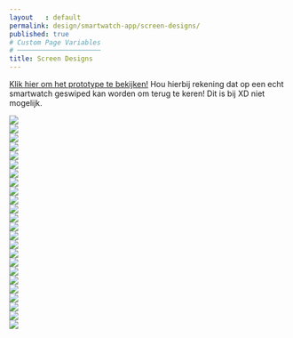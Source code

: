 ```yaml
---
layout   : default
permalink: design/smartwatch-app/screen-designs/
published: true
# Custom Page Variables
# ─────────────────────
title: Screen Designs
---
```

<a href="https://xd.adobe.com/view/d5ace7e0-0a12-433f-7fdd-445e41057f05-a39d/?hints=off" target="_blank">Klik hier om het prototype te bekijken!</a>
Hou hierbij rekening dat op een echt smartwatch geswiped kan worden om terug te keren! Dit is bij XD niet mogelijk.


<div class="row">
    <div class="col-4 text-center"> 
        <img class="smartwatch" src="{{ site.baseurl }}/assets/img/beginscherm.jpg">
    </div>
        <div class="col-4 text-center"> 
        <img class="smartwatch" src="{{ site.baseurl }}/assets/img/menu.jpg">
    </div>
        <div class="col-4 text-center"> 
        <img class="smartwatch" src="{{ site.baseurl }}/assets/img/tentoonstellingen.jpg">
    </div>
        <div class="col-4 text-center"> 
        <img class="smartwatch" src="{{ site.baseurl }}/assets/img/mapje.jpg">
    </div>
        <div class="col-4 text-center"> 
        <img class="smartwatch" src="{{ site.baseurl }}/assets/img/toevoegen1.jpg">
    </div>
        <div class="col-4 text-center"> 
        <img class="smartwatch" src="{{ site.baseurl }}/assets/img/toegevoegd1.jpg">
    </div>
        <div class="col-4 text-center"> 
        <img class="smartwatch" src="{{ site.baseurl }}/assets/img/mapje.jpg">
    </div>
        <div class="col-4 text-center"> 
        <img class="smartwatch" src="{{ site.baseurl }}/assets/img/toevoegen2.jpg">
    </div>
        <div class="col-4 text-center"> 
        <img class="smartwatch" src="{{ site.baseurl }}/assets/img/toegevoegd2.jpg">
    </div>
        <div class="col-4 text-center"> 
        <img class="smartwatch" src="{{ site.baseurl }}/assets/img/menu.jpg">
    </div>
        <div class="col-4 text-center"> 
        <img class="smartwatch" src="{{ site.baseurl }}/assets/img/bibliotheek.jpg">
    </div>
        <div class="col-4 text-center"> 
        <img class="smartwatch" src="{{ site.baseurl }}/assets/img/kunstwerk1.jpg">
    </div>
        <div class="col-4 text-center"> 
        <img class="smartwatch" src="{{ site.baseurl }}/assets/img/afbeelding1.jpg">
    </div>
        <div class="col-4 text-center"> 
        <img class="smartwatch" src="{{ site.baseurl }}/assets/img/kunstwerk2.jpg">
    </div>
        <div class="col-4 text-center"> 
        <img class="smartwatch" src="{{ site.baseurl }}/assets/img/afbeelding2.jpg">
    </div>
        <div class="col-4 text-center"> 
        <img class="smartwatch" src="{{ site.baseurl }}/assets/img/kunstwerk3.jpg">
    </div>
        <div class="col-4 text-center"> 
        <img class="smartwatch" src="{{ site.baseurl }}/assets/img/afbeelding3.jpg">
    </div>
        <div class="col-4 text-center"> 
        <img class="smartwatch" src="{{ site.baseurl }}/assets/img/kunstwerk4.jpg">
    </div>
        <div class="col-4 text-center"> 
        <img class="smartwatch" src="{{ site.baseurl }}/assets/img/afbeelding4.jpg">
    </div>
        <div class="col-4 text-center"> 
        <img class="smartwatch" src="{{ site.baseurl }}/assets/img/menu.jpg">
    </div>
        <div class="col-4 text-center"> 
        <img class="smartwatch" src="{{ site.baseurl }}/assets/img/instellingen.jpg">
    </div>
        <div class="col-4 text-center"> 
        <img class="smartwatch" src="{{ site.baseurl }}/assets/img/meldingen.jpg">
    </div>
        <div class="col-4 text-center"> 
        <img class="smartwatch" src="{{ site.baseurl }}/assets/img/menu.jpg">
    </div>
        <div class="col-4 text-center"> 
        <img class="smartwatch" src="{{ site.baseurl }}/assets/img/info.jpg">
    </div>
</div>